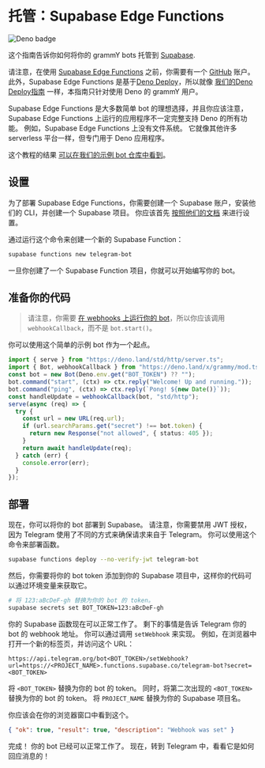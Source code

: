 # 托管：Supabase Edge Functions

![Deno badge](/badges/deno.svg)

这个指南告诉你如何将你的 grammY bots 托管到 [Supabase](https://supabase.com/).

请注意，在使用 [Supabase Edge Functions](https://supabase.com/docs/guides/functions) 之前，你需要有一个 [GitHub](https://github.com) 账户。
此外，Supabase Edge Functions 是基于[Deno Deploy](https://deno.com/deploy)，所以就像 [我们的Deno Deploy指南](./deno-deploy.md) 一样，本指南只针对使用 Deno 的 grammY 用户。

Supabase Edge Functions 是大多数简单 bot 的理想选择，并且你应该注意，Supabase Edge Functions 上运行的应用程序不一定完整支持 Deno 的所有功能。
例如，Supabase Edge Functions 上没有文件系统。
它就像其他许多 serverless 平台一样，但专门用于 Deno 应用程序。

这个教程的结果 [可以在我们的示例 bot 仓库中看到](https://github.com/grammyjs/examples/tree/main/supabase-edge-functions)。

## 设置

为了部署 Supabase Edge Functions，你需要创建一个 Supabase 账户，安装他们的 CLI，并创建一个 Supabase 项目。
你应该首先 [按照他们的文档](https://supabase.com/docs/guides/functions#prerequisites) 来进行设置。

通过运行这个命令来创建一个新的 Supabase Function：

```sh
supabase functions new telegram-bot
```

一旦你创建了一个 Supabase Function 项目，你就可以开始编写你的 bot。

## 准备你的代码

> 请注意，你需要 [在 webhooks 上运行你的 bot](../guide/deployment-types.md#如何使用-webhooks)，所以你应该调用 `webhookCallback`，而不是 `bot.start()`。

你可以使用这个简单的示例 bot 作为一个起点。

```ts
import { serve } from "https://deno.land/std/http/server.ts";
import { Bot, webhookCallback } from "https://deno.land/x/grammy/mod.ts";
const bot = new Bot(Deno.env.get("BOT_TOKEN") ?? "");
bot.command("start", (ctx) => ctx.reply("Welcome! Up and running."));
bot.command("ping", (ctx) => ctx.reply(`Pong! ${new Date()}`));
const handleUpdate = webhookCallback(bot, "std/http");
serve(async (req) => {
  try {
    const url = new URL(req.url);
    if (url.searchParams.get("secret") !== bot.token) {
      return new Response("not allowed", { status: 405 });
    }
    return await handleUpdate(req);
  } catch (err) {
    console.error(err);
  }
});
```

## 部署

现在，你可以将你的 bot 部署到 Supabase。
请注意，你需要禁用 JWT 授权，因为 Telegram 使用了不同的方式来确保请求来自于 Telegram。
你可以使用这个命令来部署函数。

```sh
supabase functions deploy --no-verify-jwt telegram-bot
```

然后，你需要将你的 bot token 添加到你的 Supabase 项目中，这样你的代码可以通过环境变量来获取它。

```sh
# 将 123:aBcDeF-gh 替换为你的 bot 的 token。
supabase secrets set BOT_TOKEN=123:aBcDeF-gh
```

你的 Supabase 函数现在可以正常工作了。
剩下的事情是告诉 Telegram 你的 bot 的 webhook 地址。
你可以通过调用 `setWebhook` 来实现。
例如，在浏览器中打开一个新的标签页，并访问这个 URL：

```plaintext
https://api.telegram.org/bot<BOT_TOKEN>/setWebhook?url=https://<PROJECT_NAME>.functions.supabase.co/telegram-bot?secret=<BOT_TOKEN>
```

将 `<BOT_TOKEN>` 替换为你的 bot 的 token。
同时，将第二次出现的 `<BOT_TOKEN>` 替换为你的 bot 的 token。
将 `PROJECT_NAME` 替换为你的 Supabase 项目名。

你应该会在你的浏览器窗口中看到这个。

```json
{ "ok": true, "result": true, "description": "Webhook was set" }
```

完成！
你的 bot 已经可以正常工作了。
现在，转到 Telegram 中，看看它是如何回应消息的！
